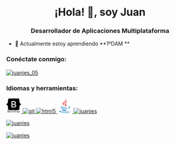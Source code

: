 <h1 align="center">¡Hola! 👋, soy Juan</h1>
<h3 align="center">Desarrollador de Aplicaciones Multiplataforma</h3>


- 🌱 Actualmente estoy aprendiendo **1ºDAM **

<h3 align="left">Conéctate conmigo:</h3>
<p align="left">
<a href="https://instagram.com/juanies_05" target="blank"><img align ="center" src="https://raw.githubusercontent.com/rahuldkjain/github-profile-readme-generator/master/src/images/icons/Social/instagram.svg" alt="juanies_05" height="30 " width="40" /></a>
</p>

<h3 align="left">Idiomas y herramientas:</h3>
<p align="left"> <a href="https://getbootstrap .com" target="_blank" rel="noreferrer"> <img src="https://raw.githubusercontent.com/devicons/devicon/master/icons/bootstrap/bootstrap-plain-wordmark.svg" alt=" bootstrap" width="40" height="40"/> </a> <a href="https://git-scm.com/" target="_blank" rel="noreferrer"> <img src=" https://www.vectorlogo.zone/logos/git-scm/git-scm-icon.svg" alt="git" width="40" height="40"/> </a> <a href=" https://www.w3.org/html/" target="_blank" rel="noreferrer"> <img src="https://raw.githubusercontent.com/devicons/devicon/master/icons/html5/html5 -original-wordmark.svg" alt="html5" width="40" height="40"/> </a> <a href="https://www.java.com" target="_blank" rel= "noreferrer"> <img src="https://raw.githubusercontent.com/devicons/devicon/master/icons/java/java-original.svg" alt="java" width="40" height="40" /> </a> <a href="https://developer.mozilla.org/en-US/docs/Web/JavaScript" target="_blank" rel="noreferrer"> <img src="https:/ /raw.githubusercontent.com/devicons/devicon/master/icons/javascript/javascript-original.

<p><img align="left" src="https://github-readme-stats.vercel.app/api/top-langs?username=juanies&show_icons=true&locale=en&layout=compact" alt="juanies" /> </p>

<p> <img align="center" src="https://github-readme-stats.vercel.app/api?username=juanies&show_icons=true&locale=en" alt="juanies" /> </p>

<p><img align="center" src="https://github-readme-streak-stats.herokuapp.com/?user=juanies&" alt="juanies" /></p>
